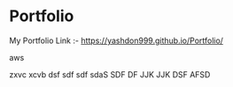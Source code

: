 # Portfolio
My Portfolio Link :-
https://yashdon999.github.io/Portfolio/


aws

zxvc
xcvb
dsf
sdf
sdf
sdaS
SDF
DF
JJK
JJK
DSF
AFSD
